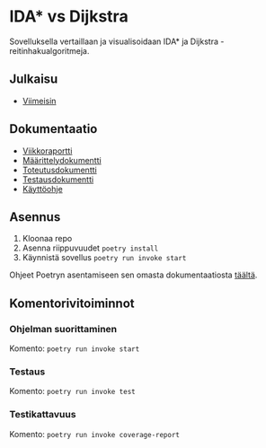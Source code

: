 # IDA* vs Dijkstra
Sovelluksella vertaillaan ja visualisoidaan IDA* ja Dijkstra -reitinhakualgoritmeja.

## Julkaisu
- [Viimeisin](https://github.com/Perttu-Kangas/tiralabra/releases/latest/)

## Dokumentaatio

- [Viikkoraportti](dokumentaatio/viikkoraportti.md)
- [Määrittelydokumentti](dokumentaatio/maarittelydokumentti.md)
- [Toteutusdokumentti](dokumentaatio/toteutusdokumentti.md)
- [Testausdokumentti](dokumentaatio/testausdokumentti.md) 
- [Käyttöohje](dokumentaatio/kayttoohje.md)

## Asennus

1. Kloonaa repo
2. Asenna riippuvuudet ``poetry install``
3. Käynnistä sovellus ``poetry run invoke start``

Ohjeet Poetryn asentamiseen sen omasta dokumentaatiosta [täältä](https://python-poetry.org/docs/).

## Komentorivitoiminnot

### Ohjelman suorittaminen
Komento: ``poetry run invoke start``

### Testaus
Komento: ``poetry run invoke test``

### Testikattavuus
Komento: ``poetry run invoke coverage-report``